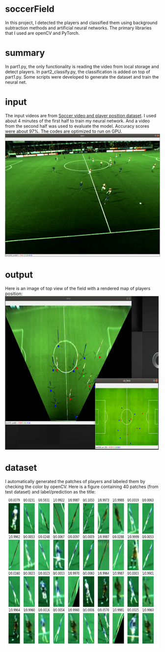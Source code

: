 # soccerField
In this project, I detected the players and classified them using background subtraction methods and artificial neural networks. The primary libraries that I used are openCV and PyTorch.

# summary
In part1.py, the only functionality is reading the video from local storage and detect players.
In part2_classify.py, the classification is added on top of part1.py.
Some scripts were developed to generate the dataset and train the neural net.

# input
The input videos are from [Soccer video and player position dataset](https://dl.acm.org/doi/10.1145/2557642.2563677). I used about 4 minutes of the first half to train my neural network. And a video from the second half was used to evaluate the model. Accuracy scores were about 97%. The codes are optimized to run on GPU.
<br>
<img src="https://github.com/itsAliSali/soccerField/blob/b4a6f703d806a3f7eab033e5aa3ef7cbb3189a08/figures/input.png" width="640" height="400">

# output
Here is an image of top view of the field with a rendered map of players position:
<br>
<img src="https://github.com/itsAliSali/soccerField/blob/b4a6f703d806a3f7eab033e5aa3ef7cbb3189a08/figures/outputs.png" width="500" height="500">

# dataset
I automatically generated the patches of players and labeled them by checking the color by openCV. Here is a figure containing 40 patches (from test dataset) and label/prediction as the title:
<br>
<img src="https://github.com/itsAliSali/soccerField/blob/b4a6f703d806a3f7eab033e5aa3ef7cbb3189a08/figures/dataset.png" width="500" height="500">

